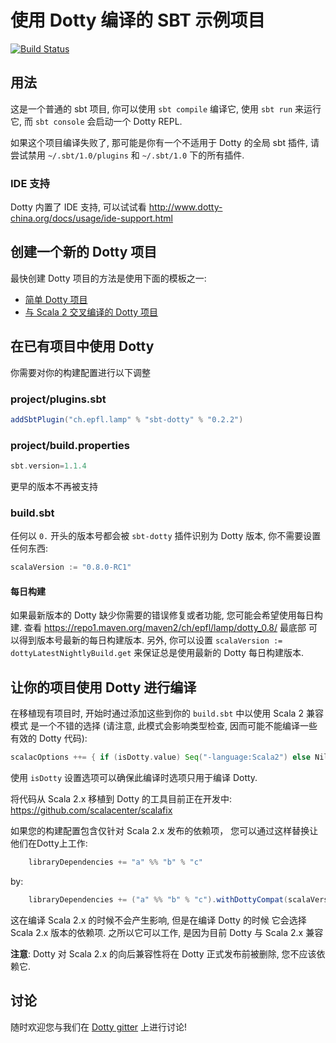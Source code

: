 # 使用 Dotty 编译的 SBT 示例项目

[![Build Status](https://travis-ci.org/Dotty-China/dotty-example-project.svg?branch=master)](https://travis-ci.org/Dotty-China/dotty-example-project)

## 用法

这是一个普通的 sbt 项目, 你可以使用 `sbt compile` 编译它, 使用 `sbt run` 来运行它, 
而 `sbt console` 会启动一个 Dotty REPL.

如果这个项目编译失败了, 那可能是你有一个不适用于 Dotty 的全局 sbt 插件, 
请尝试禁用 `~/.sbt/1.0/plugins` 和 `~/.sbt/1.0` 下的所有插件.

### IDE 支持

Dotty 内置了 IDE 支持, 可以试试看 http://www.dotty-china.org/docs/usage/ide-support.html

## 创建一个新的 Dotty 项目
最快创建 Dotty 项目的方法是使用下面的模板之一: 
* [简单 Dotty 项目](https://github.com/lampepfl/dotty.g8)
* [与 Scala 2 交叉编译的 Dotty 项目](https://github.com/lampepfl/dotty-cross.g8)

## 在已有项目中使用 Dotty

你需要对你的构建配置进行以下调整

### project/plugins.sbt
```scala
addSbtPlugin("ch.epfl.lamp" % "sbt-dotty" % "0.2.2")
```

### project/build.properties
```scala
sbt.version=1.1.4
```

更早的版本不再被支持


### build.sbt
任何以 `0.` 开头的版本号都会被 `sbt-dotty` 插件识别为 Dotty 版本, 你不需要设置任何东西: 

```scala
scalaVersion := "0.8.0-RC1"
```

#### 每日构建
如果最新版本的 Dotty 缺少你需要的错误修复或者功能, 您可能会希望使用每日构建. 
查看 https://repo1.maven.org/maven2/ch/epfl/lamp/dotty_0.8/ 最底部
可以得到版本号最新的每日构建版本. 另外, 你可以设置 `scalaVersion :=
dottyLatestNightlyBuild.get` 来保证总是使用最新的 Dotty 每日构建版本.

## 让你的项目使用 Dotty 进行编译

在移植现有项目时, 开始时通过添加这些到你的 `build.sbt` 中以使用 Scala 2 兼容模式
是一个不错的选择 (请注意, 此模式会影响类型检查, 因而可能不能编译一些有效的 Dotty 代码):

```scala
scalacOptions ++= { if (isDotty.value) Seq("-language:Scala2") else Nil }
```

使用 `isDotty` 设置选项可以确保此编译时选项只用于编译 Dotty.

将代码从 Scala 2.x 移植到 Dotty 的工具目前正在开发中: 
https://github.com/scalacenter/scalafix

如果您的构建配置包含仅针对 Scala 2.x 发布的依赖项， 您可以通过这样替换让他们在Dotty上工作: 

```scala
    libraryDependencies += "a" %% "b" % "c"
```

by:

```scala
    libraryDependencies += ("a" %% "b" % "c").withDottyCompat(scalaVersion.value)
```

这在编译 Scala 2.x 的时候不会产生影响, 但是在编译 Dotty 的时候
它会选择 Scala 2.x 版本的依赖项. 之所以它可以工作, 是因为目前 
Dotty 与 Scala 2.x 兼容

**注意**: Dotty 对 Scala 2.x 的向后兼容性将在 Dotty 正式发布前被删除, 
您不应该依赖它.

## 讨论

随时欢迎您与我们在 [Dotty gitter](http://gitter.im/lampepfl/dotty) 上进行讨论!
